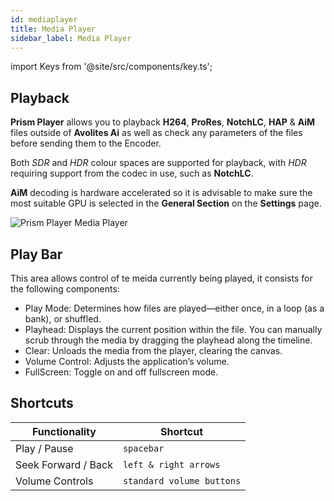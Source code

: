 ```yaml
---
id: mediaplayer
title: Media Player
sidebar_label: Media Player
---
```


import Keys from '@site/src/components/key.ts';

## Playback

**Prism Player** allows you to playback **H264**, **ProRes**, **NotchLC**, **HAP** & **AiM** files outside of **Avolites Ai** as well as check any parameters of the files before sending them to the Encoder.

Both *SDR* and *HDR* colour spaces are supported for playback, with *HDR* requiring support from the codec in use, such as **NotchLC**. 

**AiM** decoding is hardware accelerated so it is advisable to make sure the most suitable GPU is selected in the **General Section** on the **Settings** page.

![Prism Player Media Player](/prismdocs/images/player-mediaplayer.png)

## Play Bar
This area allows control of te meida currently being played, it consists for the following components:

- Play Mode: Determines how files are played—either once, in a loop (as a bank), or shuffled.
- Playhead: Displays the current position within the file. You can manually scrub through the media by dragging the playhead along the timeline.
- Clear: Unloads the media from the player, clearing the canvas.
- Volume Control: Adjusts the application’s volume.
- FullScreen: Toggle on and off fullscreen mode.

## Shortcuts

| **Functionality**   | **Shortcut**              |
| ------------------- | ------------------------- |
| Play / Pause        | `spacebar`                |
| Seek Forward / Back | `left & right arrows`     |
| Volume Controls     | `standard volume buttons` |
